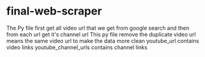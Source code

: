 ﻿# final-web-scraper
The Py file first get all video url that we get from google search and then from each url get it's channel url
This py file remove the duplicate video url means the same video url to make the data more clean
youtube_url contains video links
youtube_channel_urls contains channel links
